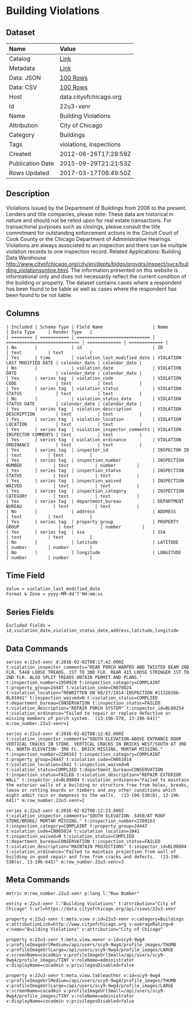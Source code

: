# Building Violations

## Dataset

| Name | Value |
| :--- | :---- |
| Catalog | [Link](https://catalog.data.gov/dataset/building-violations-f0f5e) |
| Metadata | [Link](https://data.cityofchicago.org/api/views/22u3-xenr) |
| Data: JSON | [100 Rows](https://data.cityofchicago.org/api/views/22u3-xenr/rows.json?max_rows=100) |
| Data: CSV | [100 Rows](https://data.cityofchicago.org/api/views/22u3-xenr/rows.csv?max_rows=100) |
| Host | data.cityofchicago.org |
| Id | 22u3-xenr |
| Name | Building Violations |
| Attribution | City of Chicago |
| Category | Buildings |
| Tags | violations, inspections |
| Created | 2012-06-26T17:28:59Z |
| Publication Date | 2015-09-29T21:21:53Z |
| Rows Updated | 2017-03-17T06:49:50Z |

## Description

Violations issued by the Department of Buildings from 2006 to the present.  Lenders and title companies, please note: These data are historical in nature and should not be relied upon for real estate transactions. For transactional purposes such as closings, please consult the title commitment for outstanding enforcement actions in the Circuit Court of Cook County or the Chicago Department of Administrative Hearings. Violations are always associated to an inspection and there can be multiple violation records to one inspection record. Related Applications: Building Data Warehouse http://www.cityofchicago.org/city/en/depts/bldgs/provdrs/inspect/svcs/building_violationsonline.html. The information presented on this website is informational only and does not necessarily reflect the current condition of the building or property. The dataset contains cases where a respondent has been found to be liable as well as cases where the respondent has been found to be not liable.

## Columns

```ls
| Included | Schema Type | Field Name                   | Name                         | Data Type     | Render Type   |
| ======== | =========== | ============================ | ============================ | ============= | ============= |
| No       |             | id                           | ID                           | text          | text          |
| Yes      | time        | violation_last_modified_date | VIOLATION LAST MODIFIED DATE | calendar_date | calendar_date |
| No       |             | violation_date               | VIOLATION DATE               | calendar_date | calendar_date |
| Yes      | series tag  | violation_code               | VIOLATION CODE               | text          | text          |
| Yes      | series tag  | violation_status             | VIOLATION STATUS             | text          | text          |
| No       |             | violation_status_date        | VIOLATION STATUS DATE        | calendar_date | calendar_date |
| Yes      | series tag  | violation_description        | VIOLATION DESCRIPTION        | text          | text          |
| Yes      | series tag  | violation_location           | VIOLATION LOCATION           | text          | text          |
| Yes      | series tag  | violation_inspector_comments | VIOLATION INSPECTOR COMMENTS | text          | text          |
| Yes      | series tag  | violation_ordinance          | VIOLATION ORDINANCE          | text          | text          |
| Yes      | series tag  | inspector_id                 | INSPECTOR ID                 | text          | text          |
| Yes      | series tag  | inspection_number            | INSPECTION NUMBER            | text          | number        |
| Yes      | series tag  | inspection_status            | INSPECTION STATUS            | text          | text          |
| Yes      | series tag  | inspection_waived            | INSPECTION WAIVED            | text          | text          |
| Yes      | series tag  | inspection_category          | INSPECTION CATEGORY          | text          | text          |
| Yes      | series tag  | department_bureau            | DEPARTMENT BUREAU            | text          | text          |
| No       |             | address                      | ADDRESS                      | text          | text          |
| Yes      | series tag  | property_group               | PROPERTY GROUP               | text          | number        |
| Yes      | series tag  | ssa                          | SSA                          | text          | text          |
| No       |             | latitude                     | LATITUDE                     | number        | number        |
| No       |             | longitude                    | LONGITUDE                    | number        | number        |
```

## Time Field

```ls
Value = violation_last_modified_date
Format & Zone = yyyy-MM-dd'T'HH:mm:ss
```

## Series Fields

```ls
Excluded Fields = id,violation_date,violation_status_date,address,latitude,longitude
```

## Data Commands

```ls
series e:22u3-xenr d:2016-02-02T08:17:42.000Z t:violation_inspector_comments="REAR PORCH WARPED AND TWISTED BEAM 2ND FLR. 5448 LOOSE TREADS, 1ST TO 2ND FLR. REAR 415 LOOSE STRINGER 1ST TO 2ND FLR. ALSO SPLIT TREADS OBTAIN PERMIT AND PLANS." t:inspection_number=1950920 t:inspection_category=COMPLAINT t:property_group=24447 t:violation_code=CN070024 t:violation_location="REWRITTEN ON 08/27/2014-INSPECTION #11320166-BL01041" t:inspection_waived=N t:violation_status=COMPLIED t:department_bureau=CONSERVATION t:inspection_status=FAILED t:violation_description="REPAIR PORCH SYSTEM" t:inspector_id=BL00254 t:violation_ordinance="Failed to repair or replace defective or missing members of porch system.  (13-196-570, 13-196-641)" m:row_number.22u3-xenr=1

series e:22u3-xenr d:2016-02-02T08:12:02.000Z t:violation_inspector_comments="SOUTH ELEVATION-ABOVE ENTRANCE DOOR VERTICAL CRACKS IN STONE. VERTICAL CRACKS IN BRICKS WEST/SOUTH AT 3RD FL. NORTH ELEVATION- 3RD FL. BRICK MISSING, MORTAR MISSING." t:inspection_number=2280163 t:inspection_category=COMPLAINT t:property_group=24447 t:violation_code=CN061014 t:violation_location=1041 t:inspection_waived=N t:violation_status=COMPLIED t:department_bureau=CONSERVATION t:inspection_status=FAILED t:violation_description="REPAIR EXTERIOR WALL" t:inspector_id=BL00804 t:violation_ordinance="Failed to maintain the exterior walls of a building or structure free from holes, breaks, loose or rotting boards or timbers and any other conditions which might admit rain or dampness to the walls.  (13-196-530(b), 13-196-641)" m:row_number.22u3-xenr=2

series e:22u3-xenr d:2016-02-02T08:12:23.000Z t:violation_inspector_comments="SOUTH ELEVATION- 5450/AT ROOF STONE/BROKE/ MORTAR MISSING." t:inspection_number=2280163 t:inspection_category=COMPLAINT t:property_group=24447 t:violation_code=CN065024 t:violation_location=1041 t:inspection_waived=N t:violation_status=COMPLIED t:department_bureau=CONSERVATION t:inspection_status=FAILED t:violation_description="MAINTAIN PROJECTIONS" t:inspector_id=BL00804 t:violation_ordinance="Failed to maintain projection from wall of building in good repair and free from cracks and defects.  (13-196-530(e), 13-196-641)" m:row_number.22u3-xenr=3
```

## Meta Commands

```ls
metric m:row_number.22u3-xenr p:long l:"Row Number"

entity e:22u3-xenr l:"Building Violations" t:attribution="City of Chicago" t:url=https://data.cityofchicago.org/api/views/22u3-xenr

property e:22u3-xenr t:meta.view v:id=22u3-xenr v:category=Buildings v:attributionLink=http://www.cityofchicago.org v:averageRating=0 v:name="Building Violations" v:attribution="City of Chicago"

property e:22u3-xenr t:meta.view.owner v:id=scy9-9wg4 v:profileImageUrlMedium=/api/users/scy9-9wg4/profile_images/THUMB v:profileImageUrlLarge=/api/users/scy9-9wg4/profile_images/LARGE v:screenName=cocadmin v:profileImageUrlSmall=/api/users/scy9-9wg4/profile_images/TINY v:roleName=administrator v:displayName=cocadmin v:privilegesDisabled=false

property e:22u3-xenr t:meta.view.tableauthor v:id=scy9-9wg4 v:profileImageUrlMedium=/api/users/scy9-9wg4/profile_images/THUMB v:profileImageUrlLarge=/api/users/scy9-9wg4/profile_images/LARGE v:screenName=cocadmin v:profileImageUrlSmall=/api/users/scy9-9wg4/profile_images/TINY v:roleName=administrator v:displayName=cocadmin v:privilegesDisabled=false
```